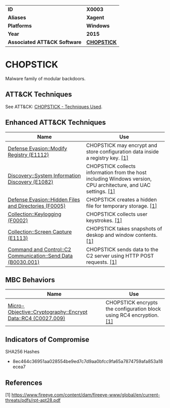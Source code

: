 
<table>
<tr>
<td><b>ID</b></td>
<td><b>X0003</b></td>
</tr>
<tr>
<td><b>Aliases</b></td>
<td><b>Xagent</b></td>
</tr>
<tr>
<td><b>Platforms</b></td>
<td><b>Windows</b></td>
</tr>
<tr>
<td><b>Year</b></td>
<td><b>2015</b></td>
</tr>
<tr>
<td><b>Associated ATT&CK Software</b></td>
<td><b><a href="https://attack.mitre.org/software/S0023/">CHOPSTICK</a></b></td>
</tr>
</table>


# CHOPSTICK

Malware family of modular backdoors.

## ATT&CK Techniques

See ATT&CK: [CHOPSTICK - Techniques Used](https://attack.mitre.org/software/S0023/).

## Enhanced ATT&CK Techniques

|Name|Use|
|---|---|
|[Defense Evasion::Modify Registry (E1112)](../defense-evasion/modify-registry.md)|CHOPSTICK may encrypt and store configuration data inside a registry key. [[1]](#1)|
|[Discovery::System Information Discovery (E1082)](../discovery/system-information-discovery.md)|CHOPSTICK collects information from the host including Windows version, CPU architecture, and UAC settings. [[1]](#1)|
|[Defense Evasion::Hidden Files and Directories (F0005)](../defense-evasion/hidden-files-and-directories.md)|CHOPSTICK creates a hidden file for temporary storage. [[1]](#1)|
|[Collection::Keylogging (F0002)](../collection/keylogging.md)|CHOPSTICK collects user keystrokes. [[1]](#1)|
|[Collection::Screen Capture (E1113)](../collection/screen-capture.md)|CHOPSTICK takes snapshots of deskop and window contents. [[1]](#1)|
|[Command and Control::C2 Communication::Send Data (B0030.001)](../command-and-control/c2-communication.md)|CHOPSTICK sends data to the C2 server using HTTP POST requests. [[1]](#1)|


## MBC Behaviors

|Name|Use|
|---|---|
|[Micro-Objective::Cryptography::Encrypt Data::RC4 (C0027.009)](../micro-behaviors/cryptography/encrypt-data.md)|CHOPSTICK encrypts the configuration block using RC4 encryption. [[1]](#1)|

## Indicators of Compromise

SHA256 Hashes
- 8ec464c36951aa028554be9ed7c7d9aa0bfcc9fa65a7874759afa853a18ecea7


## References

<a name="1">[1]</a> https://www.fireeye.com/content/dam/fireeye-www/global/en/current-threats/pdfs/rpt-apt28.pdf